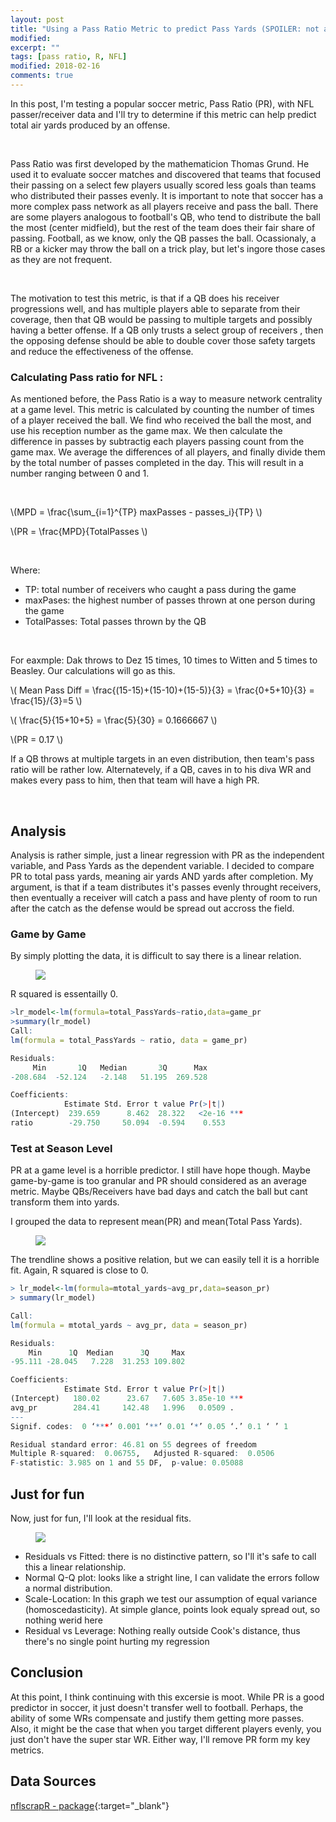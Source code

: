 ```yaml
---
layout: post
title: "Using a Pass Ratio Metric to predict Pass Yards (SPOILER: not a good metric)"
modified:
excerpt: ""
tags: [pass ratio, R, NFL]
modified: 2018-02-16
comments: true
---
```



In this post, I'm testing a popular soccer metric, Pass Ratio (PR), with NFL passer/receiver data and I'll try to determine if this metric can help predict total air yards produced by an offense.  

<br>

Pass Ratio was first developed by the mathematicion Thomas Grund. He used it to evaluate soccer matches and discovered that teams that focused their passing on a select few players usually scored less goals than teams who distributed their passes evenly. It is important to note that soccer has a more complex pass network as all players receive and pass the ball. There are some players analogous to football's QB, who tend to distribute the ball the most (center midfield), but the rest of the team does their fair share of passing. Football, as we know, only the QB passes the ball. Ocassionaly, a RB or a kicker may throw the ball on a trick play, but let's ingore those cases as they are not frequent.

<br>

The motivation to test this metric, is that if a QB does his receiver progressions well, and has multiple players able to separate from their coverage, then that QB would be passing to multiple targets and possibly having a better offense. If a QB only trusts a select group of receivers , then the opposing defense should be able to double cover those safety targets and reduce the effectiveness of the offense.

### Calculating Pass ratio for NFL :

As mentioned before, the Pass Ratio is a way to measure network centrality at a game level. This metric is calculated by counting the number of times of a player received the ball. We find who received the ball the most, and use his reception number as the game max. We then calculate the difference in passes by subtractig each players passing count from the game max. We average the differences of all players, and finally divide them by the total number of passes completed in the day.  This will result in a number ranging between 0 and 1.

<p><br></p>

\\(MPD = \frac{\sum_{i=1}^{TP} maxPasses - passes_i}{TP} \\)

\\(PR = \frac{MPD}{TotalPasses \\)

<p><br></p>

Where:
* TP: total number of receivers who caught a pass during the game
* maxPases: the highest number of passes thrown at one person during the game 
* TotalPasses: Total passes thrown by the QB
<p><br></p>

For eaxmple: Dak throws to Dez 15 times, 10 times to Witten and 5 times to Beasley. Our calculations will go as this.

\\( Mean Pass Diff = \frac{(15-15)+(15-10)+(15-5)}{3} = \frac{0+5+10}{3} = \frac{15}/{3}=5  \\)

\\( \frac{5}{15+10+5} = \frac{5}{30} = 0.1666667 \\)

\\(PR = 0.17 \\)

If a QB throws at multiple targets in an even distribution, then team's pass ratio will be rather low. Alternatevely, if a QB, caves in to his diva WR and makes every pass to him, then that team will have a high PR.

<br>

## Analysis

Analysis is rather simple, just a linear regression with PR as the independent variable, and Pass Yards as the dependent variable. I decided to compare PR to total pass yards, meaning air yards AND yards after completion. My argument, is that if a team distributes it's passes evenly throught receivers, then eventually a receiver will catch a pass and have plenty of room to run after the catch as the defense would be spread out accross the field.

### Game by Game 

By simply plotting the data, it is difficult to say there is a linear relation.

<figure>
     <img src="/images/nfl_passratio/game_lvl_pr.jpeg">
    <figcaption></figcaption>
</figure>

R squared is essentailly 0.

```R
>lr_model<-lm(formula=total_PassYards~ratio,data=game_pr
>summary(lr_model)
Call:
lm(formula = total_PassYards ~ ratio, data = game_pr)

Residuals:
     Min       1Q   Median       3Q      Max 
-208.684  -52.124   -2.148   51.195  269.528 

Coefficients:
            Estimate Std. Error t value Pr(>|t|)    
(Intercept)  239.659      8.462  28.322   <2e-16 ***
ratio        -29.750     50.094  -0.594    0.553   

```


### Test at Season Level

PR at a game level is a horrible predictor. I still have hope though. Maybe game-by-game is too granular and PR should considered as an average metric. Maybe QBs/Receivers have bad days and catch the ball but cant transform them into yards.

I grouped the data to represent mean(PR) and mean(Total Pass Yards).

<figure>
     <img src="/images/nfl_passratio/season_lvl_pr.jpeg">
    <figcaption></figcaption>
</figure>

The trendline shows a positive relation, but we can easily tell it is a horrible fit.  Again, R squared is close to 0.

```R
> lr_model<-lm(formula=mtotal_yards~avg_pr,data=season_pr)
> summary(lr_model)

Call:
lm(formula = mtotal_yards ~ avg_pr, data = season_pr)

Residuals:
    Min      1Q  Median      3Q     Max 
-95.111 -28.045   7.228  31.253 109.802 

Coefficients:
            Estimate Std. Error t value Pr(>|t|)    
(Intercept)   180.02      23.67   7.605 3.85e-10 ***
avg_pr        284.41     142.48   1.996   0.0509 .  
---
Signif. codes:  0 ‘***’ 0.001 ‘**’ 0.01 ‘*’ 0.05 ‘.’ 0.1 ‘ ’ 1

Residual standard error: 46.81 on 55 degrees of freedom
Multiple R-squared:  0.06755,	Adjusted R-squared:  0.0506 
F-statistic: 3.985 on 1 and 55 DF,  p-value: 0.05088
```

## Just for fun

Now, just for fun, I'll look at the residual fits.
<figure>
     <img src="/images/nfl_passratio/season_fit.jpeg">
    <figcaption></figcaption>
</figure>

* Residuals vs Fitted: there is no distinctive pattern, so I'll it's safe to call this a linear relationship.
* Normal Q-Q plot: looks like a stright line, I can validate the errors follow a normal distribution.
* Scale-Location: In this graph we test our assumption of equal variance (homoscedasticity). At simple glance, points look equaly spread out, so nothing werid here
* Residual vs Leverage: Nothing really outside Cook's distance, thus there's no single point hurting my regression


## Conclusion
At this point, I think continuing with this excersie is moot. While PR is a good predictor in soccer, it just doesn't transfer well to football. Perhaps, the ability of some WRs compensate and justify them getting more passes. Also, it might be the case that when you target different players evenly, you just don't have the super star WR. Either way, I'll remove PR form my key metrics.


## Data Sources
[nflscrapR - package](https://github.com/maksimhorowitz/nflscrapR){:target="_blank"}
